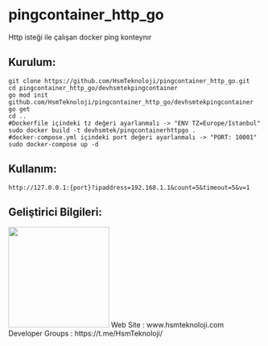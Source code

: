 # pingcontainer_http_go

Http isteği ile çalışan docker ping konteynır

## Kurulum:

```shell
git clone https://github.com/HsmTeknoloji/pingcontainer_http_go.git
cd pingcontainer_http_go/devhsmtekpingcontainer
go mod init github.com/HsmTeknoloji/pingcontainer_http_go/devhsmtekpingcontainer
go get
cd ..
#Dockerfile içindeki tz değeri ayarlanmalı -> "ENV TZ=Europe/Istanbul"
sudo docker build -t devhsmtek/pingcontainerhttpgo .
#docker-compose.yml içindeki port değeri ayarlanmalı -> "PORT: 10001" 
sudo docker-compose up -d
```

## Kullanım:

```
http://127.0.0.1:{port}?ipaddress=192.168.1.1&count=5&timeout=5&v=1
```

## Geliştirici Bilgileri:
<img src="https://github.com/HsmTeknoloji/companyfiles/blob/master/hsmtek-logo.png?raw=true" width="200"/>
Web Site        : www.hsmteknoloji.com <br />
Developer Groups : https://t.me/HsmTeknoloji/ <br />